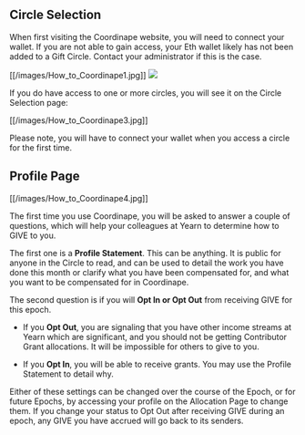 
## Circle Selection

When first visiting the Coordinape website, you will need to connect your wallet.  If you are not able to gain access, your Eth wallet likely has not been added to a Gift Circle.  Contact your administrator if this is the case.

[[/images/How_to_Coordinape1.jpg]]
<img src="How_to_Coordinape1.jpg">

If you do have access to one or more circles, you will see it on the Circle Selection page: 

[[/images/How_to_Coordinape3.jpg]]

Please note, you will have to connect your wallet when you access a circle for the first time.

## Profile Page

[[/images/How_to_Coordinape4.jpg]]

The first time you use Coordinape, you will be asked to answer a couple of questions, which will help your colleagues at Yearn to determine how to GIVE to you.

The first one is a **Profile Statement**.  This can be anything.  It is public for anyone in the Circle to read, and can be used to detail the work you have done this month or clarify what you have been compensated for, and what you want to be compensated for in Coordinape.

The second question is if you will **Opt In or Opt Out** from receiving GIVE for this epoch.  


* If you **Opt Out**, you are signaling that you have other income streams at Yearn which are significant, and you should not be getting Contributor Grant allocations. It will be impossible for others to give to you.

* If you **Opt In**, you will be able to receive grants.  You may use the Profile Statement to detail why.

Either of these settings can be changed over the course of the Epoch, or for future Epochs, by accessing your profile on the Allocation Page to change them.  If you change your status to Opt Out after receiving GIVE during an epoch, any GIVE you have accrued will go back to its senders.
